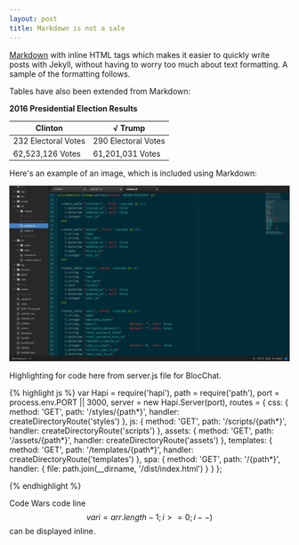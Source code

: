 ```yaml
---
layout: post
title: Markdown is not a sale
---
```


[Markdown](http://daringfireball.net/projects/markdown/syntax) with inline HTML tags which makes it easier to quickly write posts with Jekyll, without having to worry too much about text formatting. A sample of the formatting follows.

Tables have also been extended from Markdown:

<B>2016 Presidential Election Results</B>

Clinton              | √  Trump 
-------------------- | -------------
232 Electoral Votes  | 290 Electoral Votes
62,523,126 Votes     | 61,201,031 Votes

Here's an example of an image, which is included using Markdown:

![The Ruby schema file](/img/schema.png)

Highlighting for code here from server.js file for BlocChat.

{% highlight js %}
var Hapi = require('hapi'),
    path = require('path'),
    port = process.env.PORT || 3000,
    server = new Hapi.Server(port),
    routes = {
        css: {
            method: 'GET',
            path: '/styles/{path*}',
            handler: createDirectoryRoute('styles')
        },
        js: {
            method: 'GET',
            path: '/scripts/{path*}',
            handler: createDirectoryRoute('scripts')
        },
        assets: {
            method: 'GET',
            path: '/assets/{path*}',
            handler: createDirectoryRoute('assets')
        },
        templates: {
            method: 'GET',
            path: '/templates/{path*}',
            handler: createDirectoryRoute('templates')
        },
        spa: {
            method: 'GET',
            path: '/{path*}',
            handler: {
                file: path.join(__dirname, '/dist/index.html')
            }
        }
    };

{% endhighlight %}

Code Wars code line 
$$var i=arr.length-1;i>=0;i--) $$ can be displayed inline.

